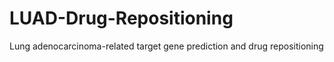 # LUAD-Drug-Repositioning
Lung adenocarcinoma-related target gene prediction and drug repositioning
